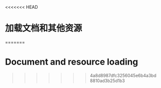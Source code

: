 <<<<<<< HEAD
# 加载文档和其他资源
=======

# Document and resource loading
>>>>>>> 4a8d8987dfc3256045e6b4a3bd8810ad3b25d1b3
